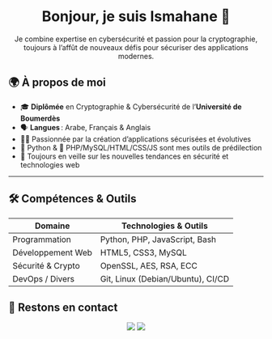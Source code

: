 <!-- PROFILE BANNER -->
<h1 align="center">Bonjour, je suis <b>Ismahane</b> 👋</h1>
<p align="center">Je combine expertise en cybersécurité et passion pour la cryptographie, toujours à l’affût de nouveaux défis pour sécuriser des applications modernes.</p>

## 🌍 À propos de moi
- 🎓 **Diplômée** en Cryptographie & Cybersécurité de l’**Université de Boumerdès**  
- 🗣️ **Langues** : Arabe, Français & Anglais  
- 👩‍💻 Passionnée par la création d’applications sécurisées et évolutives  
- 🐍 Python & 🔧 PHP/MySQL/HTML/CSS/JS sont mes outils de prédilection  
- 🚀 Toujours en veille sur les nouvelles tendances en sécurité et technologies web  

---

## 🛠️ Compétences & Outils

| Domaine             | Technologies & Outils                           |
|---------------------|-------------------------------------------------|
| Programmation       | Python, PHP, JavaScript, Bash                   |
| Développement Web   | HTML5, CSS3, MySQL                              |
| Sécurité & Crypto   | OpenSSL, AES, RSA, ECC                          |
| DevOps / Divers     | Git, Linux (Debian/Ubuntu), CI/CD               |

<!--
---

## 💼 Projets Sélectionnés

- **SecureChat** 🔒  
  Application de messagerie chiffrée en temps réel avec Python & WebSockets.  
- **CyberAudit** 🕵️‍♀️  
  Scanner automatisé de vulnérabilités pour applications web (PHP/MySQL).  
- **CryptoLab** 🧪  
  Tutoriels interactifs de cryptographie (AES, RSA, ECC) en Python.  
- **Portfolio Website** 🌐  
  Site personnel responsive, construit avec HTML/CSS/JS.

👉 [Voir tous mes projets](https://github.com/YOUR_USERNAME?tab=repositories)
-->

## 🚀 Restons en contact

<p align="center">
  <a href="mailto:taibismahan8@gmail.com"><img src="https://img.shields.io/badge/Email-taibismahan8@gmail.com-c14438?style=flat-square&logo=gmail&logoColor=white"/></a>
  <a href="https://linkedin.com/in/TaibIsmahane"><img src="https://img.shields.io/badge/LinkedIn-votreprofil-0A66C2?style=flat-square&logo=linkedin"/></a>
  <!-- <a href="https://twitter.com/YOUR_USERNAME"><img src="https://img.shields.io/badge/Twitter-@YOUR_USERNAME-1DA1F2?style=flat-square&logo=twitter&logoColor=white"/></a> -->
</p>
